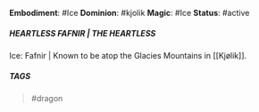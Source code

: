 **Embodiment**: #Ice
**Dominion**: #kjolik 
**Magic**: #Ice
**Status**: #active 
##### **HEARTLESS FAFNIR | THE HEARTLESS**

Ice: Fafnir | Known to be atop the Glacies Mountains in [[Kjølik]].
##### TAGS
> #dragon 